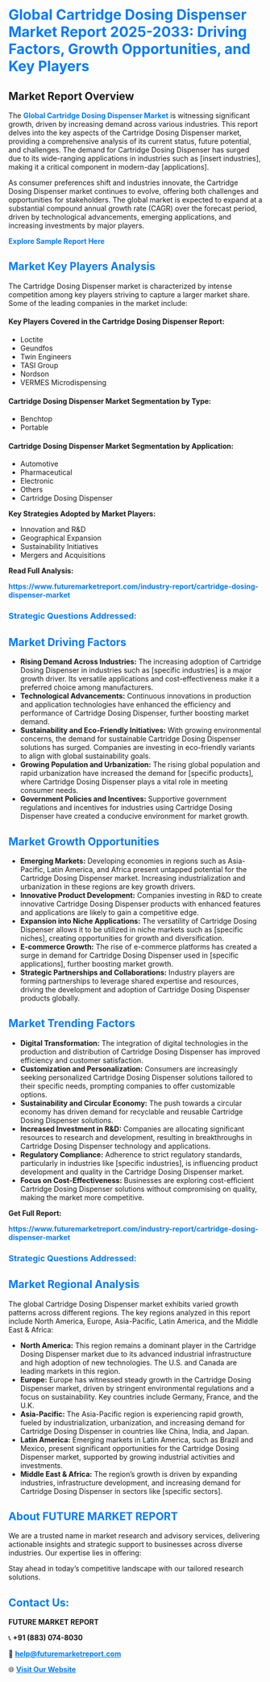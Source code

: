 <h1 style="color: #007BFF;">Global Cartridge Dosing Dispenser Market Report 2025-2033: Driving Factors, Growth Opportunities, and Key Players</h1>

<section id="overview">
<h2>Market Report Overview</h2>
<p>The <a href="https://www.futuremarketreport.com/industry-report/cartridge-dosing-dispenser-market" style="color: #007BFF; text-decoration: none;"><strong>Global Cartridge Dosing Dispenser Market</strong></a> is witnessing significant growth, driven by increasing demand across various industries. This report delves into the key aspects of the Cartridge Dosing Dispenser market, providing a comprehensive analysis of its current status, future potential, and challenges. The demand for Cartridge Dosing Dispenser has surged due to its wide-ranging applications in industries such as [insert industries], making it a critical component in modern-day [applications].</p>
<p>As consumer preferences shift and industries innovate, the Cartridge Dosing Dispenser market continues to evolve, offering both challenges and opportunities for stakeholders. The global market is expected to expand at a substantial compound annual growth rate (CAGR) over the forecast period, driven by technological advancements, emerging applications, and increasing investments by major players.</p>
</section>

<section id="overview">
<p><a href="https://www.futuremarketreport.com/request-sample/reportId=128473" style="color: #007BFF; text-decoration: none;"><strong>Explore Sample Report Here</strong></a></p>
</section>

<section id="key-players">
<h2 style="color: #007BFF;">Market Key Players Analysis</h2>
<p>The Cartridge Dosing Dispenser market is characterized by intense competition among key players striving to capture a larger market share. Some of the leading companies in the market include:</p>
<h4>Key Players Covered in the Cartridge Dosing Dispenser Report:</h4>
<ul><li>Loctite</li><li>Geundfos</li><li>Twin Engineers</li><li>TASI Group</li><li>Nordson</li><li>VERMES Microdispensing</li></ul>
<h4>Cartridge Dosing Dispenser Market Segmentation by Type:</h4>
<ul><li>Benchtop</li><li>Portable</li></ul>

<h4>Cartridge Dosing Dispenser Market Segmentation by Application:</h4>
<ul><li>Automotive</li><li>Pharmaceutical</li><li>Electronic</li><li>Others</li><li>Cartridge Dosing Dispenser</li></ul>
<p><strong>Key Strategies Adopted by Market Players:</strong></p>
<ul>
<li>Innovation and R&D</li>
<li>Geographical Expansion</li>
<li>Sustainability Initiatives</li>
<li>Mergers and Acquisitions</li>
</ul>
</section>

<section>
<p><strong>Read Full Analysis: </strong></p><a href="https://www.futuremarketreport.com/industry-report/cartridge-dosing-dispenser-market" style="color: #007BFF; text-decoration: none;"><strong>https://www.futuremarketreport.com/industry-report/cartridge-dosing-dispenser-market</strong></a>
<h3 style="color: #007BFF;">Strategic Questions Addressed:</h3>
</section>

<section id="driving-factors">
<h2 style="color: #007BFF;">Market Driving Factors</h2>
<ul>
<li><strong>Rising Demand Across Industries:</strong> The increasing adoption of Cartridge Dosing Dispenser in industries such as [specific industries] is a major growth driver. Its versatile applications and cost-effectiveness make it a preferred choice among manufacturers.</li>
<li><strong>Technological Advancements:</strong> Continuous innovations in production and application technologies have enhanced the efficiency and performance of Cartridge Dosing Dispenser, further boosting market demand.</li>
<li><strong>Sustainability and Eco-Friendly Initiatives:</strong> With growing environmental concerns, the demand for sustainable Cartridge Dosing Dispenser solutions has surged. Companies are investing in eco-friendly variants to align with global sustainability goals.</li>
<li><strong>Growing Population and Urbanization:</strong> The rising global population and rapid urbanization have increased the demand for [specific products], where Cartridge Dosing Dispenser plays a vital role in meeting consumer needs.</li>
<li><strong>Government Policies and Incentives:</strong> Supportive government regulations and incentives for industries using Cartridge Dosing Dispenser have created a conducive environment for market growth.</li>
</ul>
</section>

<section id="growth-opportunities">
<h2 style="color: #007BFF;">Market Growth Opportunities</h2>
<ul>
<li><strong>Emerging Markets:</strong> Developing economies in regions such as Asia-Pacific, Latin America, and Africa present untapped potential for the Cartridge Dosing Dispenser market. Increasing industrialization and urbanization in these regions are key growth drivers.</li>
<li><strong>Innovative Product Development:</strong> Companies investing in R&D to create innovative Cartridge Dosing Dispenser products with enhanced features and applications are likely to gain a competitive edge.</li>
<li><strong>Expansion into Niche Applications:</strong> The versatility of Cartridge Dosing Dispenser allows it to be utilized in niche markets such as [specific niches], creating opportunities for growth and diversification.</li>
<li><strong>E-commerce Growth:</strong> The rise of e-commerce platforms has created a surge in demand for Cartridge Dosing Dispenser used in [specific applications], further boosting market growth.</li>
<li><strong>Strategic Partnerships and Collaborations:</strong> Industry players are forming partnerships to leverage shared expertise and resources, driving the development and adoption of Cartridge Dosing Dispenser products globally.</li>
</ul>
</section>

<section id="trending-factors">
<h2 style="color: #007BFF;">Market Trending Factors</h2>
<ul>
<li><strong>Digital Transformation:</strong> The integration of digital technologies in the production and distribution of Cartridge Dosing Dispenser has improved efficiency and customer satisfaction.</li>
<li><strong>Customization and Personalization:</strong> Consumers are increasingly seeking personalized Cartridge Dosing Dispenser solutions tailored to their specific needs, prompting companies to offer customizable options.</li>
<li><strong>Sustainability and Circular Economy:</strong> The push towards a circular economy has driven demand for recyclable and reusable Cartridge Dosing Dispenser solutions.</li>
<li><strong>Increased Investment in R&D:</strong> Companies are allocating significant resources to research and development, resulting in breakthroughs in Cartridge Dosing Dispenser technology and applications.</li>
<li><strong>Regulatory Compliance:</strong> Adherence to strict regulatory standards, particularly in industries like [specific industries], is influencing product development and quality in the Cartridge Dosing Dispenser market.</li>
<li><strong>Focus on Cost-Effectiveness:</strong> Businesses are exploring cost-efficient Cartridge Dosing Dispenser solutions without compromising on quality, making the market more competitive.</li>
</ul>
</section>

<section>
<p><strong>Get Full Report: </strong></p><a href="https://www.futuremarketreport.com/industry-report/cartridge-dosing-dispenser-market" style="color: #007BFF; text-decoration: none;"><strong>https://www.futuremarketreport.com/industry-report/cartridge-dosing-dispenser-market</strong></a>
<h3 style="color: #007BFF;">Strategic Questions Addressed:</h3>
</section>


<section id="regional-analysis">
<h2 style="color: #007BFF;">Market Regional Analysis</h2>
<p>The global Cartridge Dosing Dispenser market exhibits varied growth patterns across different regions. The key regions analyzed in this report include North America, Europe, Asia-Pacific, Latin America, and the Middle East & Africa:</p>
<ul>
<li><strong>North America:</strong> This region remains a dominant player in the Cartridge Dosing Dispenser market due to its advanced industrial infrastructure and high adoption of new technologies. The U.S. and Canada are leading markets in this region.</li>
<li><strong>Europe:</strong> Europe has witnessed steady growth in the Cartridge Dosing Dispenser market, driven by stringent environmental regulations and a focus on sustainability. Key countries include Germany, France, and the U.K.</li>
<li><strong>Asia-Pacific:</strong> The Asia-Pacific region is experiencing rapid growth, fueled by industrialization, urbanization, and increasing demand for Cartridge Dosing Dispenser in countries like China, India, and Japan.</li>
<li><strong>Latin America:</strong> Emerging markets in Latin America, such as Brazil and Mexico, present significant opportunities for the Cartridge Dosing Dispenser market, supported by growing industrial activities and investments.</li>
<li><strong>Middle East & Africa:</strong> The region’s growth is driven by expanding industries, infrastructure development, and increasing demand for Cartridge Dosing Dispenser in sectors like [specific sectors].</li>
</ul>
</section>

<footer>
<h2 style="color: #007BFF;">About FUTURE MARKET REPORT</h2>
<p>We are a trusted name in market research and advisory services, delivering actionable insights and strategic support to businesses across diverse industries. Our expertise lies in offering:</p>

<p>Stay ahead in today’s competitive landscape with our tailored research solutions.</p>

<h2 style="color: #007BFF;">Contact Us:</h2>
<p><strong>FUTURE MARKET REPORT</strong></p>
<p>📞 <strong>+91 (883) 074-8030</strong></p>
<p>📧 <strong><a href="mailto:help@futuremarketreport.com" style="color: #007BFF;">help@futuremarketreport.com</a></strong></p>
<p>🌐 <strong><a href="https://www.futuremarketreport.com/" style="color: #007BFF;">Visit Our Website</a></strong></p>
</footer>